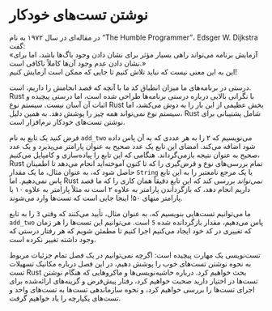 # نوشتن تست‌های خودکار

در مقاله‌ای در سال ۱۹۷۲ به نام “The Humble Programmer”، Edsger W. Dijkstra گفت:  
«آزمایش برنامه می‌تواند راهی بسیار مؤثر برای نشان دادن وجود باگ‌ها باشد، اما برای نشان دادن عدم وجود آن‌ها کاملاً ناکافی است.»  
این به این معنی نیست که نباید تلاش کنیم تا جایی که ممکن است آزمایش کنیم!

درستی در برنامه‌های ما میزان انطباق کد ما با آنچه که قصد انجامش را داریم، است. Rust با نگرانی بالایی درباره درستی برنامه‌ها طراحی شده است، اما درستی پیچیده و اثبات آن آسان نیست. سیستم نوع Rust بخش عظیمی از این بار را به دوش می‌کشد، اما سیستم نوع نمی‌تواند همه چیز را پوشش دهد. به همین دلیل، Rust شامل پشتیبانی برای نوشتن تست‌های خودکار نرم‌افزار است.

فرض کنید یک تابع به نام `add_two` می‌نویسیم که ۲ را به هر عددی که به آن پاس داده شود اضافه می‌کند. امضای این تابع یک عدد صحیح به عنوان پارامتر می‌پذیرد و یک عدد صحیح به عنوان نتیجه بازمی‌گرداند. هنگامی که این تابع را پیاده‌سازی و کامپایل می‌کنیم، Rust تمام بررسی‌های نوع و قرض‌گیری را که تا کنون آموخته‌اید انجام می‌دهد تا اطمینان حاصل شود که، به عنوان مثال، ما یک مقدار `String` یا یک مرجع نامعتبر را به این تابع پاس نمی‌دهیم. اما Rust _نمی‌تواند_ بررسی کند که این تابع دقیقاً همان کاری را که ما قصد داریم انجام دهد، که بازگرداندن پارامتر به علاوه ۲ است نه مثلاً پارامتر به علاوه ۱۰ یا پارامتر منهای ۵۰! اینجا جایی است که تست‌ها وارد می‌شوند.

ما می‌توانیم تست‌هایی بنویسیم که، به عنوان مثال، تأیید می‌کنند که وقتی `3` را به تابع `add_two` پاس می‌دهیم، مقدار بازگردانده شده `5` است. می‌توانیم این تست‌ها را هر زمان که تغییری در کد خود ایجاد می‌کنیم اجرا کنیم تا مطمئن شویم که هر رفتار درستی که وجود داشته تغییر نکرده است.

تست‌نویسی یک مهارت پیچیده است: اگرچه نمی‌توانیم در یک فصل تمام جزئیات مربوط به نحوه نوشتن تست‌های خوب را پوشش دهیم، در این فصل درباره مکانیک تسهیلات تست Rust بحث خواهیم کرد. درباره حاشیه‌نویسی‌ها و ماکروهایی که هنگام نوشتن تست‌ها در اختیار دارید صحبت خواهیم کرد، رفتار پیش‌فرض و گزینه‌های ارائه‌شده برای اجرای تست‌ها را بررسی خواهیم کرد، و نحوه سازماندهی تست‌ها به تست‌های واحد و تست‌های یکپارچه را یاد خواهیم گرفت.
